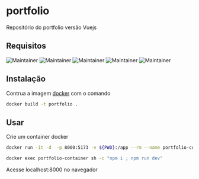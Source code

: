# portfolio

Repositório do portfolio versão Vuejs

## Requisitos
![Maintainer](https://img.shields.io/badge/vue-^3.2.45-blue)
![Maintainer](https://img.shields.io/badge/vite-^4.0.0-blue)
![Maintainer](https://img.shields.io/badge/docker-^4.10.0-blue)
![Maintainer](https://img.shields.io/badge/node-^19.6.0-blue)
![Maintainer](https://img.shields.io/badge/npm-^9.4.0-blue)

## Instalação
Contrua a imagem [docker](https://www.docker.com/) com o comando
```bash
docker build -t portfolio .
```

## Usar
Crie um container docker
``` bash
docker run -it -d  -p 8000:5173 -v ${PWD}:/app --rm --name portfolio-container portfolio
```
```bash
docker exec portfolio-container sh -c "npm i ; npm run dev"
```
Acesse localhost:8000 no navegador

